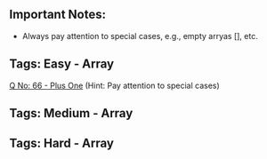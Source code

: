 ## Important Notes: ##

* Always pay attention to special cases, e.g., empty arryas [], etc.


## Tags: Easy - Array ##

[Q No: 66 - Plus One](https://leetcode.com/problems/plus-one/ "Q No: 66 - Plus One") 
(Hint: Pay attention to special cases)

## Tags: Medium - Array ##

## Tags: Hard - Array ##
